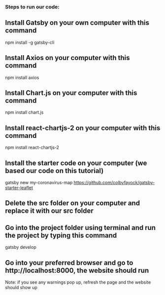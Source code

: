 ### Steps to run our code: ###
  
## Install Gatsby on your own computer with this command<br>
npm install -g gatsby-cli <br>
## Install Axios on your computer with this command<br>
npm install axios <br>
## Install Chart.js on your computer with this command<br>
npm install chart.js <br>
## Install react-chartjs-2 on your computer with this command<br>
npm install react-chartjs-2 <br>
## Install the starter code on your computer (we based our code on this tutorial)<br>
gatsby new my-coronavirus-map https://github.com/colbyfayock/gatsby-starter-leaflet <br>
## Delete the src folder on your computer and replace it with our src folder <br>
## Go into the project folder using terminal and run the project by typing this command
gatsby develop
## Go into your preferred browser and go to http://localhost:8000, the website should run
Note: if you see any warnings pop up, refresh the page and the website should show up
